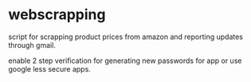 # webscrapping
script for scrapping product prices from amazon and reporting updates through gmail.

enable 2 step verification for generating new passwords for app or use google less secure apps.
